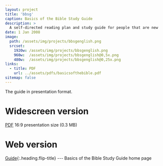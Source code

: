 ```yaml
---
layout: project
title: 'bbsg'
caption: Basics of the Bible Study Guide
description: >
  A self-directed reading plan and study guide for people that are new to the Bible and want to learn what it means to be a follower of Jesus.
date: 1 Jan 2008
image: 
  path: /assets/img/projects/bbsgenglish.png
  srcset: 
    1920w: /assets/img/projects/bbsgenglish.png
    960w:  /assets/img/projects/bbsgenglish@0,5x.png
    480w:  /assets/img/projects/bbsgenglish@0,25x.png
links:
  - title: PDF
    url: ../assets/pdfs/basicsofthebible.pdf
sitemap: false
---
```


The guide in presentation format.

# Widescreen version
[PDF](../assets/pdfs/basicsofthebible.pdf) <span class="icon-file-pdf"></span> 16:9 presentation size (0.3 MB)

# Web version
[Guide](../studyguide/README.md){:.heading.flip-title} --- Basics of the Bible Study Guide home page